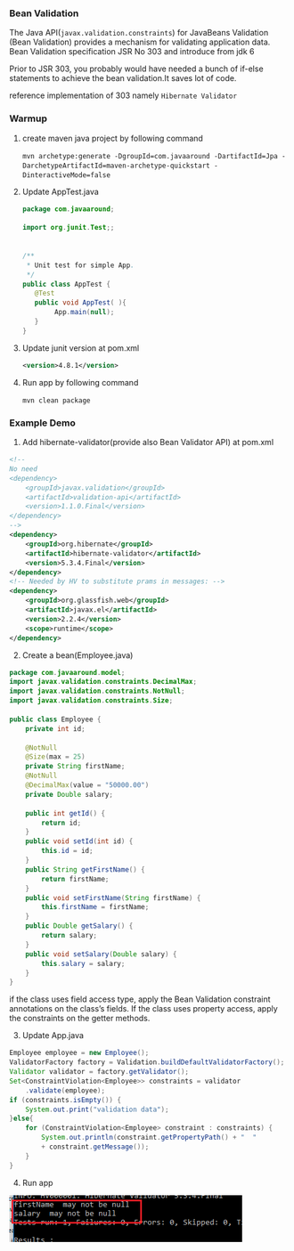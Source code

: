 ### Bean Validation ###
The Java API(`javax.validation.constraints`) for JavaBeans Validation (Bean Validation) provides a mechanism for validating application data.
Bean Validation specification JSR No 303 and introduce from jdk 6

Prior to JSR 303, you probably would have needed a bunch of if-else statements to achieve the bean validation.It saves lot of code.

reference implementation of 303 namely `Hibernate Validator`
 
### Warmup ###

1. create maven java project by following command

	`mvn archetype:generate -DgroupId=com.javaaround -DartifactId=Jpa -DarchetypeArtifactId=maven-archetype-quickstart -DinteractiveMode=false`

2. Update AppTest.java
	```java
	package com.javaaround;

	import org.junit.Test;;

	
	/**
	 * Unit test for simple App.
	 */
	public class AppTest {
	   @Test
	   public void AppTest( ){
	        App.main(null);
	   }
	}
	```

3. Update junit version at pom.xml

	```xml
	<version>4.8.1</version>
	```

4. Run app by following command

	`mvn clean package`


### Example Demo ###

1. Add hibernate-validator(provide also Bean Validator API) at pom.xml
```xml
<!-- 
No need
<dependency>
    <groupId>javax.validation</groupId>
    <artifactId>validation-api</artifactId>
    <version>1.1.0.Final</version>
</dependency> 
-->
<dependency>
    <groupId>org.hibernate</groupId>
    <artifactId>hibernate-validator</artifactId>
    <version>5.3.4.Final</version>
</dependency>
<!-- Needed by HV to substitute prams in messages: -->
<dependency>
    <groupId>org.glassfish.web</groupId>
    <artifactId>javax.el</artifactId>
    <version>2.2.4</version>
    <scope>runtime</scope>
</dependency>
```

2. Create a bean(Employee.java)

```java
package com.javaaround.model;
import javax.validation.constraints.DecimalMax;
import javax.validation.constraints.NotNull;
import javax.validation.constraints.Size;

public class Employee { 
    private int id;

    @NotNull
    @Size(max = 25)  
    private String firstName;
    @NotNull
	@DecimalMax(value = "50000.00")
    private Double salary;  

    public int getId() {  
        return id;  
    }  
    public void setId(int id) {  
        this.id = id;  
    }  
    public String getFirstName() {  
        return firstName;  
    }  
    public void setFirstName(String firstName) {  
        this.firstName = firstName;  
    }  
    public Double getSalary() {  
        return salary;  
    }  
    public void setSalary(Double salary) {  
        this.salary = salary;  
    }  
}   
``` 

if the class uses field access type, apply the Bean Validation constraint annotations on the class’s fields. If the class uses property access, apply the constraints on the getter methods.

3. Update App.java

```java
Employee employee = new Employee();
ValidatorFactory factory = Validation.buildDefaultValidatorFactory();
Validator validator = factory.getValidator();
Set<ConstraintViolation<Employee>> constraints = validator
	.validate(employee);
if (constraints.isEmpty()) {
	System.out.print("validation data");
}else{	
	for (ConstraintViolation<Employee> constraint : constraints) {
		System.out.println(constraint.getPropertyPath() + "  "
		+ constraint.getMessage());
	}
}
```

4. Run app

![Image of Nested](images/1.png) 